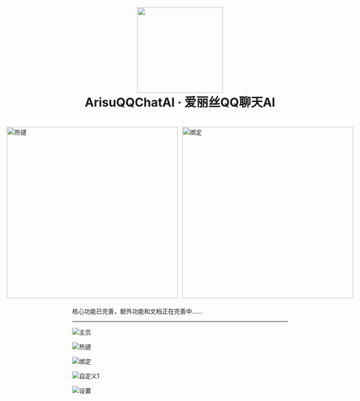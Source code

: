 <div align="center">
  <h1 align="center">
    <img src="./展示项目的图片/爱丽丝.png" width="200"/>
    <br/>
    ArisuQQChatAI · 爱丽丝QQ聊天AI
  </h1> 
</div>

<div align="center">
  <img alt="" src="https://img.shields.io/badge/platform-Windows11-blue?style=flat-square&color=00ffff" />
</div>

<div style="display: flex; justify-content: center; gap: 10px; margin: 20px auto;">
  <img src="https://media.githubusercontent.com/media/yandifei/ArisuQQChatAI/bf40dda6d3300abe92f4e03f103e936f9738ee97/%E5%B1%95%E7%A4%BA%E9%A1%B9%E7%9B%AE%E7%9A%84%E5%9B%BE%E7%89%87/%E4%B8%BB%E9%A1%B5.png" 
       alt="热键" 
       style="width: 400px; height: auto;"/>
  <img src="https://media.githubusercontent.com/media/yandifei/ArisuQQChatAI/main/%E5%B1%95%E7%A4%BA%E9%A1%B9%E7%9B%AE%E7%9A%84%E5%9B%BE%E7%89%87/%E7%BB%91%E5%AE%9A.png" 
       alt="绑定" 
       style="width: 400px; height: auto;"/>
</div>

核心功能已完善，额外功能和文档正在完善中......
***

![主页](https://media.githubusercontent.com/media/yandifei/ArisuQQChatAI/bf40dda6d3300abe92f4e03f103e936f9738ee97/%E5%B1%95%E7%A4%BA%E9%A1%B9%E7%9B%AE%E7%9A%84%E5%9B%BE%E7%89%87/%E4%B8%BB%E9%A1%B5.png)


![热键](https://media.githubusercontent.com/media/yandifei/ArisuQQChatAI/bf40dda6d3300abe92f4e03f103e936f9738ee97/%E5%B1%95%E7%A4%BA%E9%A1%B9%E7%9B%AE%E7%9A%84%E5%9B%BE%E7%89%87/%E7%83%AD%E9%94%AE.png)

![绑定](https://media.githubusercontent.com/media/yandifei/ArisuQQChatAI/main/%E5%B1%95%E7%A4%BA%E9%A1%B9%E7%9B%AE%E7%9A%84%E5%9B%BE%E7%89%87/%E7%BB%91%E5%AE%9A.png)

![自定义1](https://media.githubusercontent.com/media/yandifei/ArisuQQChatAI/main/%E5%B1%95%E7%A4%BA%E9%A1%B9%E7%9B%AE%E7%9A%84%E5%9B%BE%E7%89%87/%E8%87%AA%E5%AE%9A%E4%B9%891.png)

![设置](https://media.githubusercontent.com/media/yandifei/ArisuQQChatAI/main/%E5%B1%95%E7%A4%BA%E9%A1%B9%E7%9B%AE%E7%9A%84%E5%9B%BE%E7%89%87/%E8%AE%BE%E7%BD%AE.png)